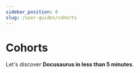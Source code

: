 ```yaml
---
sidebar_position: 8
slug: /user-guides/cohorts
---
```


# Cohorts

Let's discover **Docusaurus in less than 5 minutes**.
